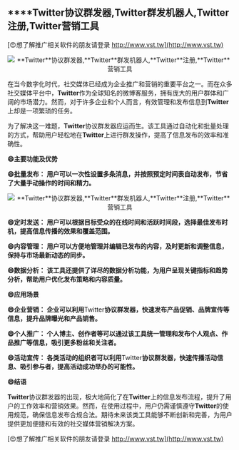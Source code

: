 ## ****Twitter**协议群发器,**Twitter**群发机器人,**Twitter**注册,**Twitter**营销工具**

[😍想了解推广相关软件的朋友请登录 http://www.vst.tw](http://www.vst.tw)

 <center><img src="https://vst.tw/MP4/tuiguang/png/1.png" alt="**Twitter**协议群发器,**Twitter**群发机器人,**Twitter**注册,**Twitter**营销工具"></center>

在当今数字化时代，社交媒体已经成为企业推广和营销的重要平台之一。而在众多社交媒体平台中，**Twitter**作为全球知名的微博客服务，拥有庞大的用户群体和广阔的市场潜力。然而，对于许多企业和个人而言，有效管理和发布信息到**Twitter**上却是一项繁琐的任务。

为了解决这一难题，**Twitter**协议群发器应运而生。该工具通过自动化和批量处理的方式，帮助用户轻松地在**Twitter**上进行群发操作，提高了信息发布的效率和准确性。

**😄主要功能及优势**

**😄批量发布： 用户可以一次性设置多条消息，并按照预定时间表自动发布，节省了大量手动操作的时间和精力。**

 <center><img src="https://vst.tw/MP4/tuiguang/png/3.png" alt="**Twitter**协议群发器,**Twitter**群发机器人,**Twitter**注册,**Twitter**营销工具"></center>

**😄定时发送： 用户可以根据目标受众的在线时间和活跃时间段，选择最佳发布时机，提高信息传播的效果和覆盖范围。**

**😄内容管理： 用户可以方便地管理并编辑已发布的内容，及时更新和调整信息，保持与市场最新动态的同步。**

**😄数据分析： 该工具还提供了详尽的数据分析功能，为用户呈现关键指标和趋势分析，帮助用户优化发布策略和内容质量。**

**😄应用场景**

**😄企业营销： 企业可以利用**Twitter**协议群发器，快速发布产品促销、品牌宣传等信息，提升品牌曝光和产品销售。**

**😄个人推广： 个人博主、创作者等可以通过该工具统一管理和发布个人观点、作品推广等信息，吸引更多粉丝和关注者。**

**😄活动宣传： 各类活动的组织者可以利用**Twitter**协议群发器，快速传播活动信息、吸引参与者，提高活动成功举办的可能性。**

**😄结语**

**Twitter**协议群发器的出现，极大地简化了在**Twitter**上的信息发布流程，提升了用户的工作效率和营销效果。然而，在使用过程中，用户仍需谨慎遵守**Twitter**的使用规范，确保信息发布合规合法。期待未来该类工具能够不断创新和完善，为用户提供更加便捷和有效的社交媒体营销解决方案。

[😍想了解推广相关软件的朋友请登录 http://www.vst.tw](http://www.vst.tw)




